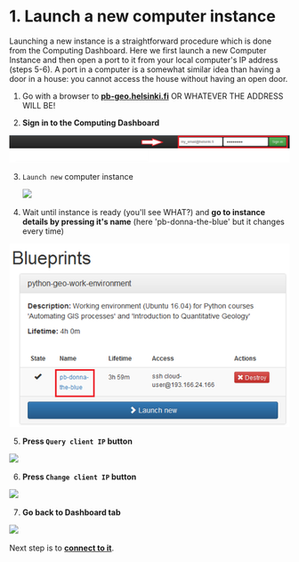 # 1. Launch a new computer instance

Launching a new instance is a straightforward procedure which is done from the Computing Dashboard. 
Here we first launch a new Computer Instance and then open a port to it from your local computer's IP address (steps 5-6).
A port in a computer is a somewhat similar idea than 
having a door in a house: you cannot access the house without having an open door.

 1. Go with a browser to **[pb-geo.helsinki.fi](pb-geo.helsinki.fi)** OR WHATEVER THE ADDRESS WILL BE!
 
 2. **Sign in to the Computing Dashboard**
 
   ![Login to Computing Dashboard](img/7_log_in.PNG)
 
 3. `Launch new` computer instance
 
    <img src="https://github.com/Python-for-geo-people/Intro-to-Python-I/blob/master/img/8_launch_instance.PNG" width="500">
 
 4. Wait until instance is ready (you'll see WHAT?) and 
 **go to instance details by pressing it's name** 
 (here 'pb-donna-the-blue' but it changes every time)
 
   ![Go to instance details](img/9_go_to_instance_details.PNG)
  
 5. **Press `Query client IP` button**
 
   <img src="https://github.com/Python-for-geo-people/Intro-to-Python-I/blob/master/img/10_query_client_IP.PNG" width="500">
    
 6. **Press `Change client IP` button**
 
   <img src="https://github.com/Python-for-geo-people/Intro-to-Python-I/blob/master/img/11_change_client_IP.PNG" width="500">
 
 7. **Go back to Dashboard tab**
 
   <img src="https://github.com/Python-for-geo-people/Intro-to-Python-I/blob/master/img/12_go_back_to_dashboard.PNG" width="500">
     
Next step is to **[connect to it](connect-to-instance.md)**.